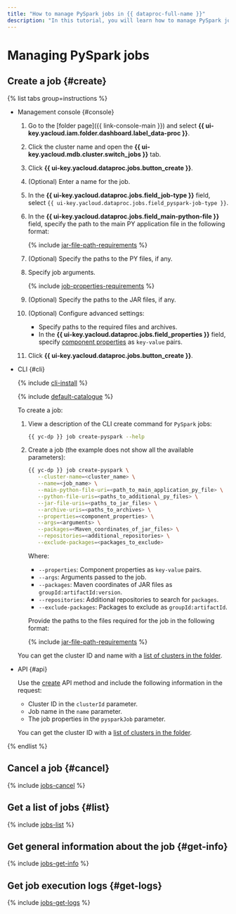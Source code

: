 ```yaml
---
title: "How to manage PySpark jobs in {{ dataproc-full-name }}"
description: "In this tutorial, you will learn how to manage PySpark jobs in {{ dataproc-full-name }}."
---
```


# Managing PySpark jobs

## Create a job {#create}

{% list tabs group=instructions %}

- Management console {#console}

   1. Go to the [folder page]({{ link-console-main }}) and select **{{ ui-key.yacloud.iam.folder.dashboard.label_data-proc }}**.
   1. Click the cluster name and open the **{{ ui-key.yacloud.mdb.cluster.switch_jobs }}** tab.
   1. Click **{{ ui-key.yacloud.dataproc.jobs.button_create }}**.
   1. (Optional) Enter a name for the job.
   1. In the **{{ ui-key.yacloud.dataproc.jobs.field_job-type }}** field, select `{{ ui-key.yacloud.dataproc.jobs.field_pyspark-job-type }}`.
   1. In the **{{ ui-key.yacloud.dataproc.jobs.field_main-python-file }}** field, specify the path to the main PY application file in the following format:

      {% include [jar-file-path-requirements](../../_includes/data-proc/jar-file-path-requirements.md) %}

   1. (Optional) Specify the paths to the PY files, if any.
   1. Specify job arguments.

      {% include [job-properties-requirements](../../_includes/data-proc/job-properties-requirements.md) %}

   1. (Optional) Specify the paths to the JAR files, if any.
   1. (Optional) Configure advanced settings:

      * Specify paths to the required files and archives.
      * In the **{{ ui-key.yacloud.dataproc.jobs.field_properties }}** field, specify [component properties](../concepts/settings-list.md) as `key-value` pairs.

   1. Click **{{ ui-key.yacloud.dataproc.jobs.button_create }}**.

- CLI {#cli}

   {% include [cli-install](../../_includes/cli-install.md) %}

   {% include [default-catalogue](../../_includes/default-catalogue.md) %}

   To create a job:

   1. View a description of the CLI create command for `PySpark` jobs:

      ```bash
      {{ yc-dp }} job create-pyspark --help
      ```

   1. Create a job (the example does not show all the available parameters):

      ```bash
      {{ yc-dp }} job create-pyspark \
         --cluster-name=<cluster_name> \
         --name=<job_name> \
         --main-python-file-uri=<path_to_main_application_py_file> \
         --python-file-uris=<paths_to_additional_py_files> \
         --jar-file-uris=<paths_to_jar_files> \
         --archive-uris=<paths_to_archives> \
         --properties=<component_properties> \
         --args=<arguments> \
         --packages=<Maven_coordinates_of_jar_files> \
         --repositories=<additional_repositories> \
         --exclude-packages=<packages_to_exclude>
      ```

      Where:

      * `--properties`: Component properties as `key-value` pairs.
      * `--args`: Arguments passed to the job.
      * `--packages`: Maven coordinates of JAR files as `groupId:artifactId:version`.
      * `--repositories`: Additional repositories to search for `packages`.
      * `--exclude-packages`: Packages to exclude as `groupId:artifactId`.

      Provide the paths to the files required for the job in the following format:

      {% include [jar-file-path-requirements](../../_includes/data-proc/jar-file-path-requirements.md) %}

   You can get the cluster ID and name with a [list of clusters in the folder](./cluster-list.md#list).

- API {#api}

   Use the [create](../api-ref/Job/create) API method and include the following information in the request:

   * Cluster ID in the `clusterId` parameter.
   * Job name in the `name` parameter.
   * The job properties in the `pysparkJob` parameter.

   You can get the cluster ID with a [list of clusters in the folder](./cluster-list.md#list).

{% endlist %}

## Cancel a job {#cancel}

{% include [jobs-cancel](../../_includes/data-proc/jobs-cancel.md) %}

## Get a list of jobs {#list}

{% include [jobs-list](../../_includes/data-proc/jobs-list.md) %}

## Get general information about the job {#get-info}

{% include [jobs-get-info](../../_includes/data-proc/jobs-get-info.md) %}


## Get job execution logs {#get-logs}

{% include [jobs-get-logs](../../_includes/data-proc/jobs-get-logs.md) %}

